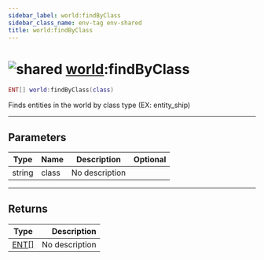 ```yaml
---
sidebar_label: world:findByClass
sidebar_class_name: env-tag env-shared
title: world:findByClass
---
```


# <img src='/img/wiki/shared.png' alt='shared' data-tag='env-tag' /> [world](../world/README.md):findByClass

```lua
ENT[] world:findByClass(class)
```

Finds entities in the world by class type (EX: entity_ship)<br/>

-----------------
## Parameters

| Type   | Name | Description | Optional |
| ------ | ---- | ----------- | -------: |
| string | class | No description |   |

-----------------
## Returns

| Type   | Description |
| ------ | ----------: |
| [ENT[]](../ent[]/README.md) | No description |
